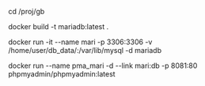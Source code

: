 cd /proj/gb

docker build -t mariadb:latest .

docker run -it --name mari -p 3306:3306 -v /home/user/db_data/:/var/lib/mysql -d mariadb

docker run --name pma_mari -d --link mari:db -p 8081:80 phpmyadmin/phpmyadmin:latest
